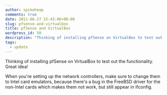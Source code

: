 ```yaml
---
author: spikeheap
comments: true
date: 2011-06-27 15:43:06+00:00
slug: pfsense-and-virtualbox
title: pfSense and VirtualBox
wordpress_id: 50
description: "Thinking of installing pfSense on VirtualBox to test out the functionality. Great idea!"
tags: 
  - update
---
```


Thinking of installing pfSense on VirtualBox to test out the functionality. Great idea! 

When you're setting up the network controllers, make sure to change them to Intel card emulators, because there's a bug in the FreeBSD driver for the non-Intel cards which makes them not work, but still appear in ifconfig.
